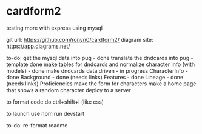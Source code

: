 # cardform2

testing more with express using mysql

git url: https://github.com/ronyn0/cardform2/
diagram site: https://app.diagrams.net/ 

to-do:  get the mysql data into pug - done
        translate the dndcards into pug - template done
        make tables for dndcards and normalize character info (with models) - done
        make dndcards data driven - in progress
                CharacterInfo - done
                Background - done (needs links)
                Features - done
                Lineage - done (needs links)
                Proficiencies 
        make the form for characters
        make a home page that shows a random character
        deploy to a server

to format code do ctrl+shift+i (like css)

to launch use npm run devstart

to-do: re-format readme
